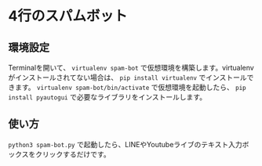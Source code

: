 # 4行のスパムボット
## 環境設定
Terminalを開いて、
`virtualenv spam-bot`
で仮想環境を構築します。virtualenvがインストールされてない場合は、
`pip install virtualenv`
でインストールできます。
`virtualenv spam-bot/bin/activate`
で仮想環境を起動したら、
`pip install pyautogui`
で必要なライブラリをインストールします。

## 使い方
`python3 spam-bot.py`
で起動したら、LINEやYoutubeライブのテキスト入力ボックスをクリックするだけです。
